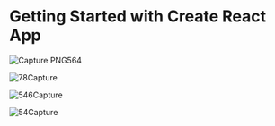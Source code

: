 # Getting Started with Create React App

![Capture PNG564](https://user-images.githubusercontent.com/72704184/182300473-92d2f6c3-452c-4c6e-ad5b-ed8668a2d334.PNG)

![78Capture](https://user-images.githubusercontent.com/72704184/182300553-ad7e007a-8edf-45b2-b6e7-a0fc970359ce.PNG)

![546Capture](https://user-images.githubusercontent.com/72704184/182300559-896ad4fa-b3d8-4b57-9c05-16cfeaea643c.PNG)

![54Capture](https://user-images.githubusercontent.com/72704184/182300567-808bd942-3a84-453a-b1fa-6971bd94afac.PNG)
